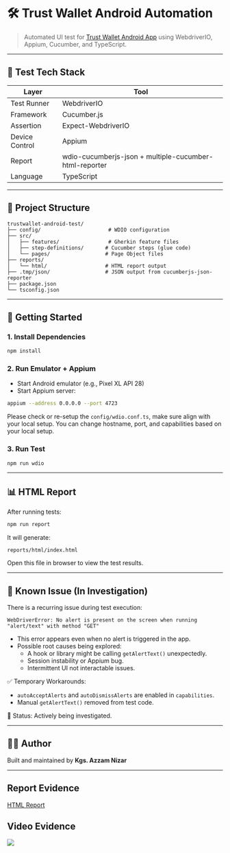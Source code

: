 # 🛠️ Trust Wallet Android Automation

> Automated UI test for [Trust Wallet Android App](https://trustwallet.com/) using WebdriverIO, Appium, Cucumber, and TypeScript.

---
## 🧪 Test Tech Stack

| Layer           | Tool                            |
|----------------|----------------------------------|
| Test Runner     | WebdriverIO                     |
| Framework       | Cucumber.js                     |
| Assertion       | Expect-WebdriverIO              |
| Device Control  | Appium                          |
| Report          | wdio-cucumberjs-json + multiple-cucumber-html-reporter |
| Language        | TypeScript                      |

---

## 📁 Project Structure

```
trustwallet-android-test/
├── config/                      # WDIO configuration
├── src/
│   ├── features/                # Gherkin feature files
│   ├── step-definitions/       # Cucumber steps (glue code)
│   └── pages/                  # Page Object files
├── reports/
│   └── html/                   # HTML report output
├── .tmp/json/                  # JSON output from cucumberjs-json-reporter
├── package.json
└── tsconfig.json
```

---

## 🚀 Getting Started

### 1. Install Dependencies

```bash
npm install
```

### 2. Run Emulator + Appium

- Start Android emulator (e.g., Pixel XL API 28)
- Start Appium server:

```bash
appium --address 0.0.0.0 --port 4723
```
Please check or re-setup the `config/wdio.conf.ts`, make sure align with your local setup. You can change hostname, port, and capabilities based on your local setup.

### 3. Run Test

```bash
npm run wdio
```

---

## 📊 HTML Report

After running tests:

```bash
npm run report
```

It will generate:

```
reports/html/index.html
```

Open this file in browser to view the test results.

---

## 🐞 Known Issue (In Investigation)

There is a recurring issue during test execution:

```text
WebDriverError: No alert is present on the screen when running "alert/text" with method "GET"
```

- This error appears even when no alert is triggered in the app.
- Possible root causes being explored:
  - A hook or library might be calling `getAlertText()` unexpectedly.
  - Session instability or Appium bug.
  - Intermittent UI not interactable issues.

✅ Temporary Workarounds:
- `autoAcceptAlerts` and `autoDismissAlerts` are enabled in `capabilities`.
- Manual `getAlertText()` removed from test code.

🚧 Status: Actively being investigated.

---

## 👨‍💻 Author

Built and maintained by **Kgs. Azzam Nizar**

---

## Report Evidence

[HTML Report]()

## Video Evidence

![](./evidence/evidence.gif)